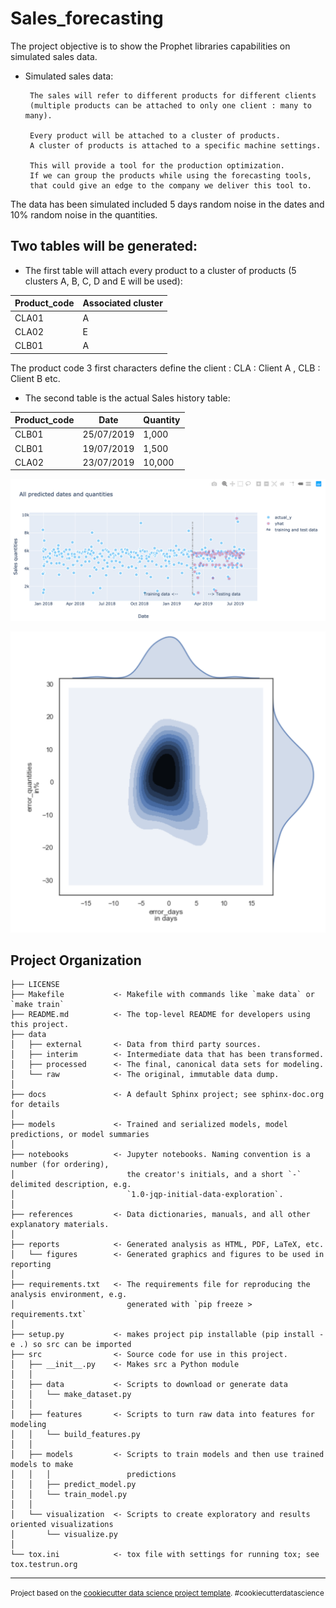 Sales_forecasting
==============================

The project objective is to show the Prophet libraries capabilities on simulated sales data.

-  Simulated sales data:

        The sales will refer to different products for different clients
        (multiple products can be attached to only one client : many to many). 
        
        Every product will be attached to a cluster of products. 
        A cluster of products is attached to a specific machine settings. 
        
        This will provide a tool for the production optimization. 
        If we can group the products while using the forecasting tools,
        that could give an edge to the company we deliver this tool to.
        
The data has been simulated included 5 days random noise in the dates and 10% random noise in the quantities.

## Two tables will be generated:
- The first table will attach every product to a cluster of products (5 clusters A, B, C, D and E will be used):

| Product_code  |  Associated cluster |
|---|---|
| CLA01  |  A  |
| CLA02  |   E  |
| CLB01  |   A  |

The product code 3 first characters define the client : CLA : Client A , CLB : Client B etc.

- The second table is the actual Sales history table:

| Product_code  | Date  |  Quantity |
|---|---|---|
|  CLB01 | 25/07/2019  | 1,000  |
|  CLB01 | 19/07/2019  |  1,500 |
|   CLA02 | 23/07/2019  |  10,000 |


![Image of Predicted sales](https://github.com/raphaelribard/Sales_forecasting/blob/master/docs/Predicted_sales.png)



![Image of Predictions performance|1050x1004,10%](https://github.com/raphaelribard/Sales_forecasting/blob/master/docs/Predictions_performance.png)

Project Organization
------------

    ├── LICENSE
    ├── Makefile           <- Makefile with commands like `make data` or `make train`
    ├── README.md          <- The top-level README for developers using this project.
    ├── data
    │   ├── external       <- Data from third party sources.
    │   ├── interim        <- Intermediate data that has been transformed.
    │   ├── processed      <- The final, canonical data sets for modeling.
    │   └── raw            <- The original, immutable data dump.
    │
    ├── docs               <- A default Sphinx project; see sphinx-doc.org for details
    │
    ├── models             <- Trained and serialized models, model predictions, or model summaries
    │
    ├── notebooks          <- Jupyter notebooks. Naming convention is a number (for ordering),
    │                         the creator's initials, and a short `-` delimited description, e.g.
    │                         `1.0-jqp-initial-data-exploration`.
    │
    ├── references         <- Data dictionaries, manuals, and all other explanatory materials.
    │
    ├── reports            <- Generated analysis as HTML, PDF, LaTeX, etc.
    │   └── figures        <- Generated graphics and figures to be used in reporting
    │
    ├── requirements.txt   <- The requirements file for reproducing the analysis environment, e.g.
    │                         generated with `pip freeze > requirements.txt`
    │
    ├── setup.py           <- makes project pip installable (pip install -e .) so src can be imported
    ├── src                <- Source code for use in this project.
    │   ├── __init__.py    <- Makes src a Python module
    │   │
    │   ├── data           <- Scripts to download or generate data
    │   │   └── make_dataset.py
    │   │
    │   ├── features       <- Scripts to turn raw data into features for modeling
    │   │   └── build_features.py
    │   │
    │   ├── models         <- Scripts to train models and then use trained models to make
    │   │   │                 predictions
    │   │   ├── predict_model.py
    │   │   └── train_model.py
    │   │
    │   └── visualization  <- Scripts to create exploratory and results oriented visualizations
    │       └── visualize.py
    │
    └── tox.ini            <- tox file with settings for running tox; see tox.testrun.org


--------

<p><small>Project based on the <a target="_blank" href="https://drivendata.github.io/cookiecutter-data-science/">cookiecutter data science project template</a>. #cookiecutterdatascience</small></p>
